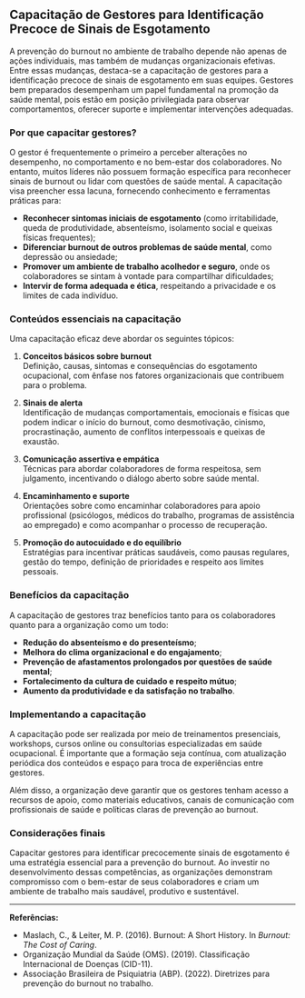 
## Capacitação de Gestores para Identificação Precoce de Sinais de Esgotamento

A prevenção do burnout no ambiente de trabalho depende não apenas de ações individuais, mas também de mudanças organizacionais efetivas. Entre essas mudanças, destaca-se a capacitação de gestores para a identificação precoce de sinais de esgotamento em suas equipes. Gestores bem preparados desempenham um papel fundamental na promoção da saúde mental, pois estão em posição privilegiada para observar comportamentos, oferecer suporte e implementar intervenções adequadas.

### Por que capacitar gestores?

O gestor é frequentemente o primeiro a perceber alterações no desempenho, no comportamento e no bem-estar dos colaboradores. No entanto, muitos líderes não possuem formação específica para reconhecer sinais de burnout ou lidar com questões de saúde mental. A capacitação visa preencher essa lacuna, fornecendo conhecimento e ferramentas práticas para:

- **Reconhecer sintomas iniciais de esgotamento** (como irritabilidade, queda de produtividade, absenteísmo, isolamento social e queixas físicas frequentes);
- **Diferenciar burnout de outros problemas de saúde mental**, como depressão ou ansiedade;
- **Promover um ambiente de trabalho acolhedor e seguro**, onde os colaboradores se sintam à vontade para compartilhar dificuldades;
- **Intervir de forma adequada e ética**, respeitando a privacidade e os limites de cada indivíduo.

### Conteúdos essenciais na capacitação

Uma capacitação eficaz deve abordar os seguintes tópicos:

1. **Conceitos básicos sobre burnout**  
   Definição, causas, sintomas e consequências do esgotamento ocupacional, com ênfase nos fatores organizacionais que contribuem para o problema.

2. **Sinais de alerta**  
   Identificação de mudanças comportamentais, emocionais e físicas que podem indicar o início do burnout, como desmotivação, cinismo, procrastinação, aumento de conflitos interpessoais e queixas de exaustão.

3. **Comunicação assertiva e empática**  
   Técnicas para abordar colaboradores de forma respeitosa, sem julgamento, incentivando o diálogo aberto sobre saúde mental.

4. **Encaminhamento e suporte**  
   Orientações sobre como encaminhar colaboradores para apoio profissional (psicólogos, médicos do trabalho, programas de assistência ao empregado) e como acompanhar o processo de recuperação.

5. **Promoção do autocuidado e do equilíbrio**  
   Estratégias para incentivar práticas saudáveis, como pausas regulares, gestão do tempo, definição de prioridades e respeito aos limites pessoais.

### Benefícios da capacitação

A capacitação de gestores traz benefícios tanto para os colaboradores quanto para a organização como um todo:

- **Redução do absenteísmo e do presenteísmo**;
- **Melhora do clima organizacional e do engajamento**;
- **Prevenção de afastamentos prolongados por questões de saúde mental**;
- **Fortalecimento da cultura de cuidado e respeito mútuo**;
- **Aumento da produtividade e da satisfação no trabalho**.

### Implementando a capacitação

A capacitação pode ser realizada por meio de treinamentos presenciais, workshops, cursos online ou consultorias especializadas em saúde ocupacional. É importante que a formação seja contínua, com atualização periódica dos conteúdos e espaço para troca de experiências entre gestores.

Além disso, a organização deve garantir que os gestores tenham acesso a recursos de apoio, como materiais educativos, canais de comunicação com profissionais de saúde e políticas claras de prevenção ao burnout.

### Considerações finais

Capacitar gestores para identificar precocemente sinais de esgotamento é uma estratégia essencial para a prevenção do burnout. Ao investir no desenvolvimento dessas competências, as organizações demonstram compromisso com o bem-estar de seus colaboradores e criam um ambiente de trabalho mais saudável, produtivo e sustentável.

---
**Referências:**
- Maslach, C., & Leiter, M. P. (2016). Burnout: A Short History. In *Burnout: The Cost of Caring*.
- Organização Mundial da Saúde (OMS). (2019). Classificação Internacional de Doenças (CID-11).
- Associação Brasileira de Psiquiatria (ABP). (2022). Diretrizes para prevenção do burnout no trabalho.
```

